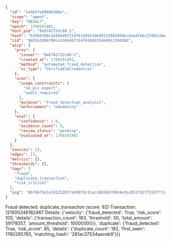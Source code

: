 ```json
{
  "id": "244b3fe890d6366e",
  "scope": "agent",
  "key": "RESULT",
  "epoch": 1760291802,
  "host_pid": "9e6742732c60:1",
  "hash": "b3d04780ca336b46f214f61b9933de991159820d4bcdea4fe6c27d91c8e4fc1c",
  "cid": "QmV1b3d04780ca336b46f214f61b9933de991159820d",
  "aicp": {
    "prov": {
      "issuer": "9e6742732c60:1",
      "created_at": 1760291802,
      "method": "automated_fraud_detection",
      "vc_type": "VerifiableCredential"
    },
    "ucon": {
      "usage_constraints": [
        "no_pii_export",
        "audit_required"
      ],
      "purpose": "fraud_detection_analysis",
      "enforcement": "mandatory"
    },
    "eval": {
      "confidence": 1.0,
      "evidence_count": 0,
      "review_status": "pending",
      "evaluated_at": 1760291802
    }
  },
  "sources": [],
  "edges": [],
  "metrics": {},
  "thresholds": {},
  "tags": [
    "fraud",
    "duplicate_transaction",
    "risk_critical"
  ],
  "sig": "0b7d67541e191252077a508fdc3cac18936b79924e3bc8537d2ff3187f71c4e5"
}
```

Fraud detected: duplicate_transaction (score: 92)
Transaction: 121000246182467
Details: {'velocity': {'fraud_detected': True, 'risk_score': 100, 'details': {'transaction_count': 183, 'threshold': 50, 'total_amount': 59178357, 'amount_threshold': 10000000}}, 'duplicate': {'fraud_detected': True, 'risk_score': 85, 'details': {'duplicate_count': 182, 'first_seen': 1760285765, 'matching_hash': '281ac37534aaceb9'}}}